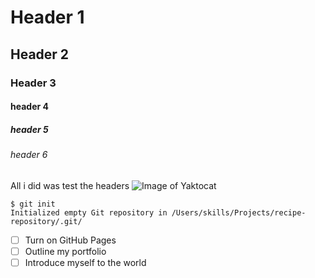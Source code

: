 # Header 1
## Header 2
### Header 3
#### header 4
##### header 5 
###### header 6 
All i did was test the headers 
![Image of Yaktocat](https://octodex.github.com/images/yaktocat.png)
```
$ git init
Initialized empty Git repository in /Users/skills/Projects/recipe-repository/.git/
```
- [ ] Turn on GitHub Pages
- [ ] Outline my portfolio
- [ ] Introduce myself to the world
